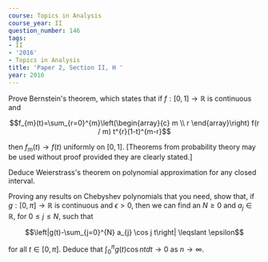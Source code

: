 ```yaml
---
course: Topics in Analysis
course_year: II
question_number: 146
tags:
- II
- '2016'
- Topics in Analysis
title: 'Paper 2, Section II, H '
year: 2016
---
```




Prove Bernstein's theorem, which states that if $f:[0,1] \rightarrow \mathbb{R}$ is continuous and

$$f_{m}(t)=\sum_{r=0}^{m}\left(\begin{array}{c}
m \\
r
\end{array}\right) f(r / m) t^{r}(1-t)^{m-r}$$

then $f_{m}(t) \rightarrow f(t)$ uniformly on $[0,1]$. [Theorems from probability theory may be used without proof provided they are clearly stated.]

Deduce Weierstrass's theorem on polynomial approximation for any closed interval.

Proving any results on Chebyshev polynomials that you need, show that, if $g:[0, \pi] \rightarrow \mathbb{R}$ is continuous and $\epsilon>0$, then we can find an $N \geqslant 0$ and $a_{j} \in \mathbb{R}$, for $0 \leqslant j \leqslant N$, such that

$$\left|g(t)-\sum_{j=0}^{N} a_{j} \cos j t\right| \leqslant \epsilon$$

for all $t \in[0, \pi]$. Deduce that $\int_{0}^{\pi} g(t) \cos n t d t \rightarrow 0$ as $n \rightarrow \infty$.